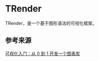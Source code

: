 # TRender

TRender，是一个基于图形语法的可视化框架。

## 参考来源

[可视化入门：从 0 到 1 开发一个图表库](https://juejin.cn/book/7031893648145186824?enter_from=course_center&utm_source=course_center)
